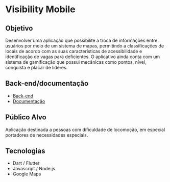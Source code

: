 # Visibility Mobile

## Objetivo

Desenvolver uma aplicação que possibilite a troca de informações entre usuários por meio de um sistema de mapas, permitindo a classificações de locais de acordo com as suas características de acessibilidade e identificação de vagas para deficientes. O aplicativo ainda conta com um sistema de gamificação que possui mecânicas como pontos, nível, conquista e placar de líderes.


## Back-end/documentação

- [Back-end](https://github.com/alanrps/visibility_api)
- [Documentação](https://github.com/alanrps/visibility_documentation)

## Público Alvo

Aplicação destinada a pessoas com dificuldade de locomoção, em especial portadores de necessidades especiais.

## Tecnologias

- Dart / Flutter
- Javascript / Node.js
- Google Maps
